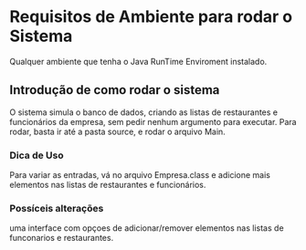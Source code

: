 # Requisitos de Ambiente para rodar o Sistema 

Qualquer ambiente que tenha o Java RunTime Enviroment instalado.

## Introdução de como rodar o sistema 

O sistema simula o banco de dados, criando as listas de restaurantes e funcionários da empresa, sem pedir nenhum argumento para executar.
Para rodar, basta ir até a pasta source, e rodar o arquivo Main.

### Dica de Uso 

Para variar as entradas, vá no arquivo Empresa.class e adicione mais elementos nas listas de restaurantes e funcionários.

### Possíceis alterações

uma interface com opçoes de adicionar/remover elementos nas listas de funconarios e restaurantes. 